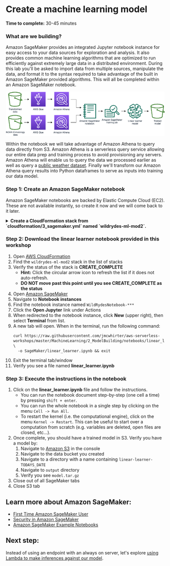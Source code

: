 # Create a machine learning model

**Time to complete:** 30-45 minutes

### What are we building?

Amazon SageMaker provides an integrated Jupyter notebook instance for easy access to your data sources for exploration and analysis. It also provides common machine learning algorithms that are optimized to run efficiently against extremely large data in a distributed environment. During this lab you'll be asked to import data from multiple sources, manipulate the data, and format it to the syntax required to take advantage of the built in Amazon SageMaker provided algorithms. This will all be completed within an Amazon SageMaker notebook.

![Architecture diagram](assets/WildRydesML_2.png)

Within the notebook we will take advantage of Amazon Athena to query data directly from S3.  Amazon Athena is a serverless query service allowing our entire data prep and training process to avoid provisioning any servers.  Amazon Athena will enable us to query the data we processed earlier as well as query a [public weather dataset](https://docs.opendata.aws/noaa-ghcn-pds/readme.html).  Finally we'll transform our Amazon Athena query results into Python dataframes to serve as inputs into training our data model.

### Step 1: Create an Amazon SageMaker notebook
Amazon SageMaker notebooks are backed by Elastic Compute Cloud (EC2). These are not available instantly, so create it now and we will come back to it later.

<details>
<summary><strong>Create a CloudFormation stack from `cloudformation/3_sagemaker.yml` named `wildrydes-ml-mod2`.</strong></summary><p>

1. Navigate to your Cloud9 environment
1. Make sure you're in the correct directory first
    ```
    cd ~/environment/aws-serverless-workshops/MachineLearning/2_ModelBuilding
    ```
1. Run the following command to create your resources:
    ```
    aws cloudformation create-stack \
      --stack-name wildrydes-ml-mod2 \
      --capabilities CAPABILITY_NAMED_IAM \
      --template-body file://cloudformation/2_sagemaker.yml
    ```

</p></details>


### Step 2: Download the linear learner notebook provided in this workshop
1. Open [AWS CloudFormation](https://console.aws.amazon.com/cloudformation/)
1. Find the `wildrydes-ml-mod2` stack in the list of stacks
1. Verify the status of the stack is **CREATE_COMPLETE**
    * **Hint:** Click the circular arrow icon to refresh the list if it does not auto-refresh.
    * **DO NOT move past this point until you see CREATE_COMPLETE as the status**
1. Open [Amazon SageMaker](https://console.aws.amazon.com/sagemaker)
1. Navigate to **Notebook instances**
1. Find the notebook instance named `WildRydesNotebook-***`
1. Click the **Open Jupyter** link under Actions
1. When redirected to the notebook instance, click **New** (upper right), then select **Terminal** from list.
1. A new tab will open. When in the terminal, run the following command:
    ```
    curl https://raw.githubusercontent.com/jmcwhirter/aws-serverless-workshops/master/MachineLearning/2_ModelBuilding/notebooks/linear_learner.ipynb \
      -o SageMaker/linear_learner.ipynb && exit
    ```
1. Exit the terminal tab/window
1. Verify you see a file named **linear_learner.ipynb**

### Step 3: Execute the instructions in the notebook
1. Click on the **linear_learner.ipynb** file and follow the instructions.
    * You can run the notebook document step-by-step (one cell a time) by pressing `shift + enter`.
    * You can run the whole notebook in a single step by clicking on the menu `Cell -> Run All`.
    * To restart the kernel (i.e. the computational engine), click on the menu `Kernel -> Restart`. This can be useful to start over a computation from scratch (e.g. variables are deleted, open files are closed, etc…).
1. Once complete, you should have a trained model in S3. Verify you have a model by:
    1. Navigate to [Amazon S3](https://console.aws.amazon.com/s3/) in the console
    1. Navigate to the data bucket you created
    1. Navigate to a directory with a name containing `linear-learner-TODAYS_DATE`
    1. Navigate to `output` directory
    1. Verify you see `model.tar.gz`
1. Close out of all SageMaker tabs
1. Close S3 tab

## Learn more about Amazon SageMaker:
* [First Time Amazon SageMaker User](https://docs.aws.amazon.com/sagemaker/latest/dg/whatis.html#first-time-user)
* [Security in Amazon SageMaker](https://docs.aws.amazon.com/sagemaker/latest/dg/security.html)
* [Amazon SageMaker Example Notebooks](https://github.com/awslabs/amazon-sagemaker-examples)

## Next step:
Instead of using an endpoint with an always on server, let's explore [using Lambda to make inferences against our model](../3_Inference).
